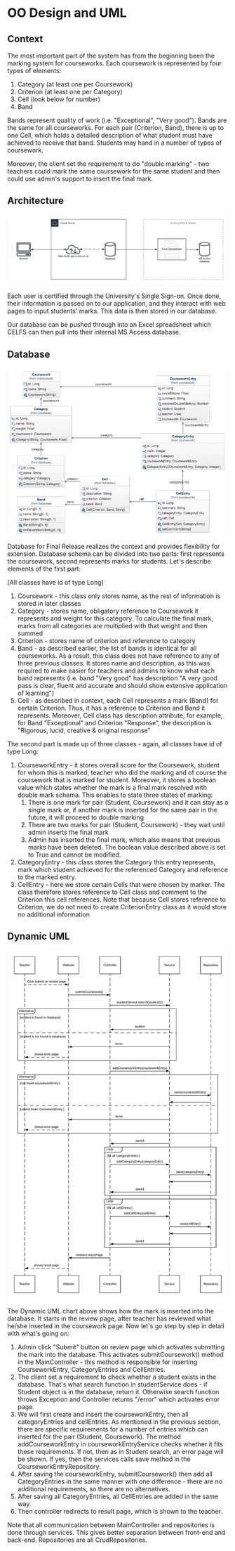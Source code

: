 OO Design and UML
=================
Context
-------

The most important part of the system has from the beginning been the marking system for courseworks. Each coursework is represented by four types of elements:
1. Category (at least one per Coursework)
1. Criterion (at least one per Category)
1. Cell (look below for number)
1. Band

Bands represent quality of work (i.e. "Exceptional", "Very good"). Bands are the same for all courseworks. For each pair (Criterion, Band), there is up to one Cell, which holds a detailed description of what student must have achieved to receive that band. Students may hand in a number of types of coursework.

Moreover, the client set the requirement to do "double marking" - two teachers could mark the same coursework for the same student and then could use admin's support to insert the final mark.

Architecture
------------

![Architecture](/Files/Documents/FINAL_PORTFOLIO/architectureDiagram.png)

Each user is certified through the University's Single Sign-on. Once done, their information is passed on
to our application, and they interact with web pages to input students' marks. This data is then stored in
our database.

Our database can be pushed through into an Excel spreadsheet which CELFS can then pull into their internal
MS Access database.

Database
--------

![Database schema](/Files/Documents/FINAL_PORTFOLIO/Final_database_UML.png)

Database for Final Release realizes the context and provides flexibility for extension. Database schema can be divided into two parts: first represents the coursework, second represents marks for students. Let's describe elements of the first part:

[All classes have id of type Long]
1. Coursework - this class only stores name, as the rest of information is stored in later classes
1. Category - stores name, obligatory reference to Coursework it represents and weight for this category. To calculate the final mark, marks from all categories are multiplied with that weight and then summed
1. Criterion - stores name of criterion and reference to category
1. Band - as described earlier, the list of bands is identical for all courseworks. As a result, this class does not have reference to any of three previous classes. It stores name and description, as this was required to make easier for teachers and admins to know what each band represents (i.e. band "Very good" has description "A very good pass is clear, fluent and accurate and should show extensive application of learning")
1. Cell - as described in context, each Cell represents a mark (Band) for certain Criterion. Thus, it has a reference to Criterion and Band it represents. Moreover, Cell class has description attribute, for example, for Band "Exceptional" and Criterion "Response", the description is "Rigorous, lucid, creative & original response"

The second part is made up of three classes - again, all classes have id of type Long:
1. CourseworkEntry - it stores overall score for the Coursework, student for whom this is marked, teacher who did the marking and of course the coursework that is marked for student. Moreover, it stores a boolean value which states whether the mark is a final mark resolved with double mark schema. This enables to state three states of marking:
    1. There is one mark for pair (Student, Coursework) and it can stay as a single mark or, if another mark is inserted for the same pair in the future, it will proceed to double marking
    1. There are two marks for pair (Student, Coursework) - they wait until admin inserts the final mark
    1. Admin has inserted the final mark, which also means that previous marks have been deleted. The boolean value described above is set to True and cannot be modified.
1. CategoryEntry - this class stores the Category this entry represents, mark which student achieved for the referenced Category and reference to the marked entry.
1. CellEntry - here we store certain Cells that were chosen by marker. The class therefore stores reference to Cell class and comment to the Criterion this cell references. Note that because Cell stores reference to Criterion, we do not need to create CriterionEntry class as it would store no additional information

Dynamic UML
-----------

![Dynamic UML](/Files/Documents/FINAL_PORTFOLIO/Dynamic_UML.png)

The Dynamic UML chart above shows how the mark is inserted into the database. It starts in the review page, after teacher has reviewed what he/she inserted in the coursework page. Now let's go step by step in detail with what's going on:
1. Admin click "Submit" button on review page which activates submitting the mark into the database. This activates submitCoursework() method in the MainController - this method is responsible for inserting CourseworkEntry, CategoryEntries and CellEntries.
1. The client set a requirement to check whether a student exists in the database. That's what search function in studentService does - if Student object is in the database, return it. Otherwise search function throws Exception and Controller returns "/error" which activates error page.
1. We will first create and insert the courseworkEntry, then all categoryEntries and cellEntries. As mentioned in the previous section, there are specific requirements for a number of entries which can inserted for the pair (Student, Coursework). The method addCourseworkEntry in courseworkEntryService checks whether it fits these requirements. If not, then as in Student search, an error page will be shown. If yes, then the services calls save method in the CourseworkEntryRepository.
1. After saving the courseworkEntry, submitCoursework() then add all CategoryEntries in the same manner with one difference - there are no additional requirements, so there are no alternatives.
1. After saving all CategoryEntries, all CellEntries are added in the same way.
1. Then controller redirects to result page, which is shown to the teacher.

Note that all communication between MainController and repositories is done through services. This gives better separation between front-end and back-end.
Repositories are all CrudRepositories.
